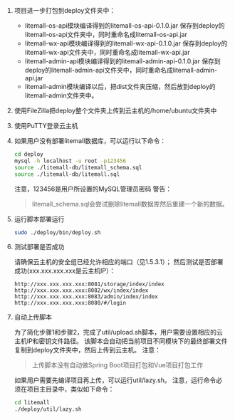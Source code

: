 
1. 项目进一步打包到deploy文件夹中：
   * litemall-os-api模块编译得到的litemall-os-api-0.1.0.jar 保存到deploy的litemall-os-api文件夹中，同时重命名成litemall-os-api.jar
   * litemall-wx-api模块编译得到的litemall-wx-api-0.1.0.jar 保存到deploy的litemall-wx-api文件夹中，同时重命名成litemall-wx-api.jar
   * litemall-admin-api模块编译得到的litemall-admin-api-0.1.0.jar 保存到deploy的litemall-admin-api文件夹中，同时重命名成litemall-admin-api.jar
   * litemall-admin模块编译以后，把dist文件夹压缩，然后放到deploy的litemall-admin文件夹中。
   
2. 使用FileZilla把deploy整个文件夹上传到云主机的/home/ubuntu文件夹中

3. 使用PuTTY登录云主机

4. 如果用户没有部署litemall数据库，可以运行以下命令：

    ```bash
    cd deploy
    mysql -h localhost -u root -p123456 
    source ./litemall-db/litemall_schema.sql 
    source ./litemall-db/litemall.sql 
    ```
    注意，123456是用户所设置的MySQL管理员密码
    警告：
    > litemall_schema.sql会尝试删除litemall数据库然后重建一个新的数据。

5. 运行脚本部署运行

    ```bash
    sudo ./deploy/bin/deploy.sh
    ```

6. 测试部署是否成功
  
    请确保云主机的安全组已经允许相应的端口（见1.5.3.1）；
    然后测试是否部署成功(xxx.xxx.xxx.xxx是云主机IP）：

    ```
    http://xxx.xxx.xxx.xxx:8081/storage/index/index
    http://xxx.xxx.xxx.xxx:8082/wx/index/index
    http://xxx.xxx.xxx.xxx:8083/admin/index/index
    http://xxx.xxx.xxx.xxx:8080/#/login
    ```

7. 自动上传脚本

    为了简化步骤1和步骤2，完成了util/upload.sh脚本，用户需要设置相应的云主机IP和密钥文件路径。
    该脚本会自动把当前项目不同模块下的最终部署文件复制到deploy文件夹中，然后上传到云主机。
    注意：
    > 上传脚本没有自动做Spring Boot项目打包和Vue项目打包工作
    
    如果用户需要先编译项目再上传，可以运行util/lazy.sh。
    注意，运行命令必须在项目主目录中，类似如下命令：
    ```bash
    cd litemall
    ./deploy/util/lazy.sh
    ```
